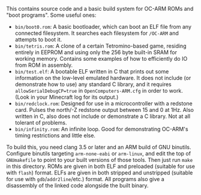 This contains source code and a basic build system for OC-ARM ROMs and "boot programs". Some useful ones:

- `bin/boot0.rom`: A basic bootloader, which can boot an ELF file from any connected filesystem. It searches each filesystem for `/OC-ARM` and attempts to boot it.
- `bin/tetris.rom`: A clone of a certain Tetromino-based game, residing entirely in EEPROM and using only the 256 byte built-in SRAM for working memory. Contains some examples of how to efficiently do IO from ROM in assembly.
- `bin/test.elf`: A bootable ELF written in C that prints out some information on the low-level emulated hardware. It does not include (or demonstrate how to use) any standard C library, and it requires `allowSerialDebugCP=true` in `OpenComputers-ARM.cfg` in order to work. (Look in your Minecraft log for its output.)
- `bin/redclock.rom`: Designed for use in a microcontroller with a redstone card. Pulses the north/-Z redstone output between 15 and 0 at 1Hz. Also written in C, also does not include or demonstrate a C library. Not at all tolerant of problems.
- `bin/infinity.rom`: An infinite loop. Good for demonstrating OC-ARM's timing restrictions and little else.

To build this, you need clang 3.5 or later and an ARM build of GNU binutils. Configure binutils targeting `arm-none-eabi` or `arm-linux`, and edit the top of `GNUmakefile` to point to your built versions of those tools. Then just run `make` in this directory. ROMs are given in both ELF and preloaded (suitable for use with `flash`) format. ELFs are given in both stripped and unstripped (suitable for use with `gdb`/`addr2line`/etc.) format. All programs also give a disassembly of the linked code alongside the built binary.

